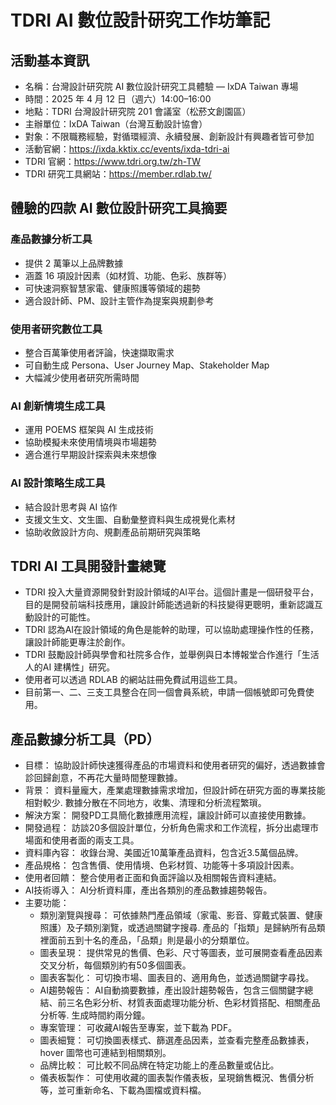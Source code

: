 # TDRI AI 數位設計研究工作坊筆記

## 活動基本資訊

* 名稱：台灣設計研究院 AI 數位設計研究工具體驗 — IxDA Taiwan 專場
* 時間：2025 年 4 月 12 日（週六）14:00–16:00
* 地點：TDRI 台灣設計研究院 201 會議室（松菸文創園區）
* 主辦單位：IxDA Taiwan（台灣互動設計協會）
* 對象：不限職務經驗，對循環經濟、永續發展、創新設計有興趣者皆可參加
* 活動官網：https://ixda.kktix.cc/events/ixda-tdri-ai
* TDRI 官網：https://www.tdri.org.tw/zh-TW
* TDRI 研究工具網站：https://member.rdlab.tw/


## 體驗的四款 AI 數位設計研究工具摘要
### 產品數據分析工具
* 提供 2 萬筆以上品牌數據
* 涵蓋 16 項設計因素（如材質、功能、色彩、族群等）
* 可快速洞察智慧家電、健康照護等領域的趨勢
* 適合設計師、PM、設計主管作為提案與規劃參考

### 使用者研究數位工具
* 整合百萬筆使用者評論，快速擷取需求
* 可自動生成 Persona、User Journey Map、Stakeholder Map
* 大幅減少使用者研究所需時間

### AI 創新情境生成工具
* 運用 POEMS 框架與 AI 生成技術
* 協助模擬未來使用情境與市場趨勢
* 適合進行早期設計探索與未來想像

### AI 設計策略生成工具
* 結合設計思考與 AI 協作
* 支援文生文、文生圖、自動彙整資料與生成視覺化素材
* 協助收斂設計方向、規劃產品前期研究與策略

## TDRI AI 工具開發計畫總覽
* TDRI 投入大量資源開發針對設計領域的AI平台。這個計畫是一個研發平台，目的是開發前端科技應用，讓設計師能透過新的科技變得更聰明，重新認識互動設計的可能性。
* TDRI 認為AI在設計領域的角色是能幹的助理，可以協助處理操作性的任務，讓設計師能更專注於創作。
* TDRI 鼓勵設計師與學會和社院多合作，並舉例與日本博報堂合作進行「生活人的AI 建構性」研究。
* 使用者可以透過 RDLAB 的網站註冊免費試用這些工具。
* 目前第一、二、三支工具整合在同一個會員系統，申請一個帳號即可免費使用。


## 產品數據分析工具（PD）
* 目標： 協助設計師快速獲得產品的市場資料和使用者研究的偏好，透過數據會診回歸創意，不再花大量時間整理數據。
* 背景： 資料量龐大，產業處理數據需求增加，但設計師在研究方面的專業技能相對較少. 數據分散在不同地方，收集、清理和分析流程繁瑣。
* 解決方案： 開發PD工具簡化數據應用流程，讓設計師可以直接使用數據。
* 開發過程： 訪談20多個設計單位，分析角色需求和工作流程，拆分出處理市場面和使用者面的兩支工具。
* 資料庫內容： 收錄台灣、美國近10萬筆產品資料，包含近3.5萬個品牌。
* 產品規格： 包含售價、使用情境、色彩材質、功能等十多項設計因素。
* 使用者回饋： 整合使用者正面和負面評論以及相關報告資料連結。
* AI技術導入： AI分析資料庫，產出各類別的產品數據趨勢報告。
* 主要功能：
  * 類別瀏覽與搜尋： 可依據熱門產品領域（家電、影音、穿戴式裝置、健康照護）及子類別瀏覽，或透過關鍵字搜尋. 產品的「指類」是歸納所有品類裡面前五到十名的產品，「品類」則是最小的分類單位。
  * 圖表呈現： 提供常見的售價、色彩、尺寸等圖表，並可展開查看產品因素交叉分析，每個類別約有50多個圖表。
  * 圖表客製化： 可切換市場、圖表目的、適用角色，並透過關鍵字尋找。
  * AI趨勢報告： AI自動摘要數據，產出設計趨勢報告，包含三個關鍵字總結、前三名色彩分析、材質表面處理功能分析、色彩材質搭配、相關產品分析等. 生成時間約兩分鐘。
  * 專案管理： 可收藏AI報告至專案，並下載為 PDF。
  * 圖表細覽： 可切換圖表樣式、篩選產品因素，並查看完整產品數據表，hover 圖幣也可連結到相關類別。
  * 品牌比較： 可比較不同品牌在特定功能上的產品數量或佔比。
  * 儀表板製作： 可使用收藏的圖表製作儀表板，呈現銷售概況、售價分析等，並可重新命名、下載為圖檔或資料檔。
